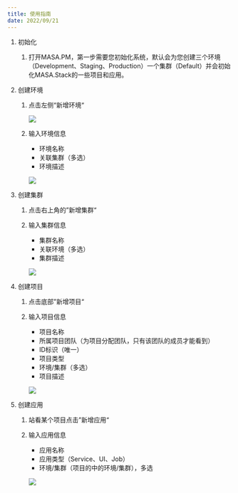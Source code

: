 ```yaml
---
title: 使用指南
date: 2022/09/21
---
```






1. 初始化

   1. 打开MASA.PM，第一步需要您初始化系统，默认会为您创建三个环境（Development、Staging、Production）一个集群（Default）并会初始化MASA.Stack的一些项目和应用。

2. 创建环境

   1. 点击左侧“新增环境“

      ![](\stack\pm\overview.jpg)

   2. 输入环境信息

      - 环境名称
      - 关联集群（多选）
      - 环境描述

      ![](\stack\pm\environment.jpg)

3. 创建集群

   1. 点击右上角的”新增集群“

   2. 输入集群信息

      - 集群名称
      - 关联环境（多选）
      - 集群描述

      ![](\stack\pm\cluster.jpg)

4. 创建项目

   1. 点击底部”新增项目“

   2. 输入项目信息

      - 项目名称
      - 所属项目团队（为项目分配团队，只有该团队的成员才能看到）
      - ID标识（唯一）
      - 项目类型
      - 环境/集群（多选）
      - 项目描述

      ![](\stack\pm\project.jpg)

5. 创建应用

   1. 站看某个项目点击”新增应用“
   2. 输入应用信息
      - 应用名称
      - 应用类型（Service、UI、Job）
      - 环境/集群（项目的中的环境/集群），多选
      
      ![](\stack\pm\app.png)
